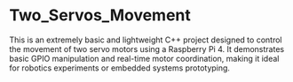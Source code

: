 # Two_Servos_Movement
This is an extremely basic and lightweight C++ project designed to control the movement of two servo motors using a Raspberry Pi 4. It demonstrates basic GPIO manipulation and real-time motor coordination, making it ideal for robotics experiments or embedded systems prototyping.
